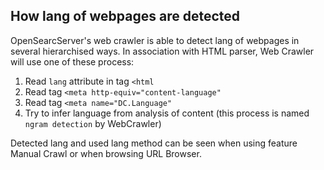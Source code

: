 ## How lang of webpages are detected

OpenSearcServer's web crawler is able to detect lang of webpages in several hierarchised ways. In association with HTML parser, Web Crawler will use one of these process:

1. Read `lang` attribute in tag `<html`
2. Read tag `<meta http-equiv="content-language"`
3. Read tag `<meta name="DC.Language"`
4. Try to infer language from analysis of content (this process is named `ngram detection` by WebCrawler)

Detected lang and used lang method can be seen when using feature Manual Crawl or when browsing URL Browser.
